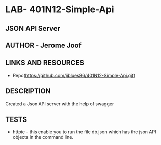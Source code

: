 # LAB- 401N12-Simple-Api

## JSON API Server

## AUTHOR - Jerome Joof

## LINKS AND RESOURCES
* Repo(https://github.com/jjblues86/401N12-Simple-Api.git)

## DESCRIPTION
Created a Json API server with the help of swagger

## TESTS
* httpie - this enable you to run the file db.json which has the json API objects in the command line.
